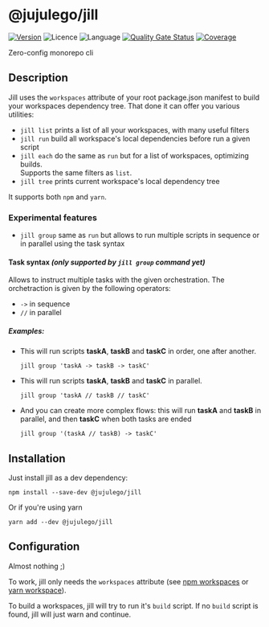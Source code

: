 # @jujulego/jill
[![Version](https://img.shields.io/npm/v/@jujulego/jill)](https://www.npmjs.com/package/@jujulego/jill)
![Licence](https://img.shields.io/github/license/jujulego/jill)
![Language](https://img.shields.io/github/languages/top/jujulego/jill)
[![Quality Gate Status](https://sonarcloud.io/api/project_badges/measure?project=jujulego_jill&metric=alert_status)](https://sonarcloud.io/dashboard?id=jujulego_jill)
[![Coverage](https://sonarcloud.io/api/project_badges/measure?project=jujulego_jill&metric=coverage)](https://sonarcloud.io/dashboard?id=jujulego_jill)

Zero-config monorepo cli

## Description
Jill uses the `workspaces` attribute of your root package.json manifest to build your workspaces dependency tree.
That done it can offer you various utilities:
- `jill list` prints a list of all your workspaces, with many useful filters
- `jill run` build all workspace's local dependencies before run a given script
- `jill each` do the same as `run` but for a list of workspaces, optimizing builds.<br />
  Supports the same filters as `list`.
- `jill tree` prints current workspace's local dependency tree

It supports both `npm` and `yarn`.

### Experimental features
- `jill group` same as `run` but allows to run multiple scripts in sequence or in parallel using the task syntax

#### Task syntax _(only supported by `jill group` command yet)_
Allows to instruct multiple tasks with the given orchestration. The orchetraction is given by the following operators:
- `->` in sequence
- `//` in parallel

##### Examples:
- This will run scripts **taskA**, **taskB** and **taskC** in order, one after another.
  ```shell
  jill group 'taskA -> taskB -> taskC'
  ```

- This will run scripts **taskA**, **taskB** and **taskC** in parallel.
  ```shell
  jill group 'taskA // taskB // taskC'
  ```

- And you can create more complex flows: this will run **taskA** and **taskB** in parallel, and then **taskC** when both tasks are ended
  ```shell
  jill group '(taskA // taskB) -> taskC'
  ```

## Installation
Just install jill as a dev dependency:
```shell
npm install --save-dev @jujulego/jill
```

Or if you're using yarn
```shell
yarn add --dev @jujulego/jill
```

## Configuration
Almost nothing ;)

To work, jill only needs the `workspaces` attribute (see [npm workspaces](https://docs.npmjs.com/cli/v8/using-npm/workspaces) or [yarn workspace](https://yarnpkg.com/features/workspaces)).

To build a workspaces, jill will try to run it's `build` script. If no `build` script is found, jill will just warn and continue.
